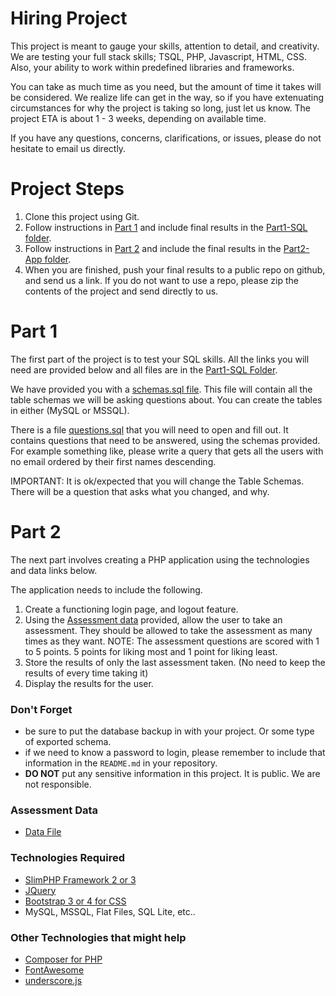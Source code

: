 # Hiring Project
This project is meant to gauge your skills, attention to detail, and creativity.  We are testing your full stack skills; TSQL, PHP, Javascript, HTML, CSS.  Also, your ability to work within predefined libraries and frameworks.

You can take as much time as you need, but the amount of time it takes will be considered.  We realize life can get in the way, so if you have extenuating circumstances for why the project is taking so long, just let us know.  The project ETA is about 1 - 3 weeks, depending on available time.

If you have any questions, concerns, clarifications, or issues, please do not hesitate to email us directly.

# Project Steps
1. Clone this project using Git.
2. Follow instructions in [Part 1](#part-1) and include final results in the [Part1-SQL folder](https://github.com/StrivvenMedia/HiringProject/tree/master/Part1-SQL).
3. Follow instructions in [Part 2]($part-2) and include the final results in the [Part2-App folder](https://github.com/StrivvenMedia/HiringProject/tree/master/Part2-App).
4.  When you are finished, push your final results to a public repo on github, and send us a link. If you do not want to use a repo, please zip the contents of the project and send directly to us.

# Part 1
The first part of the project is to test your SQL skills.  All the links you will need are provided below and all files are in the [Part1-SQL Folder](https://github.com/StrivvenMedia/HiringProject/tree/master/Part1-SQL).

We have provided you with a [schemas.sql file](https://github.com/StrivvenMedia/HiringProject/blob/master/Part1-SQL/schemas.sql). This file will contain all the table schemas we will be asking questions about. You can create the tables in either (MySQL or MSSQL).

There is a file [questions.sql](https://github.com/StrivvenMedia/HiringProject/blob/master/Part1-SQL/questions.sql) that you will need to open and fill out.  It contains questions that need to be answered, using the schemas provided.  For example something like, please write a query that gets all the users with no email ordered by their first names descending.

IMPORTANT: It is ok/expected that you will change the Table Schemas. There will be a question that asks what you changed, and why.  


# Part 2
The next part involves creating a PHP application using the technologies and data links below.  

The application needs to include the following.
1. Create a functioning login page, and logout feature.
2. Using the [Assessment data](https://github.com/StrivvenMedia/HiringProject/blob/master/Part2-App/Assessment%20Data.xlsx) provided, allow the user to take an assessment. They should be allowed to take the assessment as many times as they want.
  NOTE: The assessment questions are scored with 1 to 5 points. 5 points for liking most and 1 point for liking least.
3. Store the results of only the last assessment taken.  (No need to keep the results of every time taking it)
4. Display the results for the user.


### Don't Forget
* be sure to put the database backup in with your project.  Or some type of exported schema.
* if we need to know a password to login, please remember to include that information in the `README.md` in your repository.
* __DO NOT__ put any sensitive information in this project.  It is public. We are not responsible.

### Assessment Data
* [Data File](https://github.com/StrivvenMedia/HiringProject/blob/master/Part2-App/Assessment%20Data.xlsx)

### Technologies Required
* [SlimPHP Framework 2 or 3](https://www.slimframework.com/)
* [JQuery](https://jquery.com/)
* [Bootstrap 3 or 4 for CSS](http://getbootstrap.com/docs/3.3/)
* MySQL, MSSQL, Flat Files, SQL Lite, etc..

### Other Technologies that might help
* [Composer for PHP](https://getcomposer.org/)
* [FontAwesome](https://fontawesome.com/)
* [underscore.js](http://underscorejs.org/)

